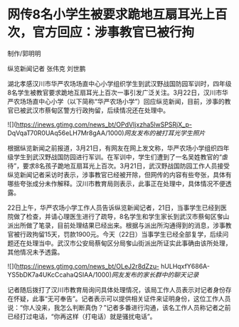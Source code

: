 # 网传8名小学生被要求跪地互扇耳光上百次，官方回应：涉事教官已被行拘

制作/郭明明

纵览新闻记者 张伟克 刘世鹏

湖北孝感汉川市华严农场场直中心小学组织学生到武汉野战国防园军训时，四年级8名学生被教官要求跪地互扇耳光上百次一事引发广泛关注。3月22日，汉川市华严农场场直中心小学（以下简称“华严农场小学”）回应纵览新闻，目前，涉事的教官已被武汉市蔡甸区警方行政拘留，后续情况还在处理中。

![](https://inews.gtimg.com/news_bt/OPdVIjxzha5lwSPSRjX_p-
DqVqaT70R0UAq56eLH7Mr8gAA/1000)_网友发布的被打耳光学生照片_

根据纵览新闻之前报道，3月21日，有网友在网上发文称，华严农场小学组织四年级学生到武汉野战国防园进行军训。在军训中，学生们遭到了一名吴姓教官的“虐待”，要求8名孩子跪地互扇耳光上百次。3月21日，武汉野战国防园工作人员接受纵览新闻记者采访时表示，涉事教官已经被开除，但网传的内容有些夸张，具体有哪些夸张成分未作解释。汉川市教育局则表示，此事正在处理中，具体情况不便透露。

22日上午，华严农场小学工作人员告诉纵览新闻记者，21日，当事学生已经到医院做了检查，并请心理医生进行了疏导，8名学生和学生家长到武汉市蔡甸区奓山派出所做了笔录，目前处理结果已经出来。根据与派出所沟通得到的消息，涉事教官被行政拘留15天，罚款1900元。今天（22日）当事学生已经全部复学，后续问题还在处理当中。武汉市公安局蔡甸区分局奓山街派出所证实此事确由该所处理，其他情况未予透露。

![](https://inews.gtimg.com/news_bt/OLeJ2r8dZzu-
hULHqxfY686A-YS5bDK7a4UKcCcahaQSIAA/1000)_网友发布的家长群中的聊天记录_

记者随后拨打了汉川市教育局询问具体处理情况，该局工作人员表示对记者身份存在怀疑，此事“无可奉告”。记者表示可以提供相关证件来证明身份，这位工作人员说：“你人没来，我怎么判断真伪？”记者多番进行沟通，该名工作人员称记者之前已经打过电话，“你再这样（打电话）就是骚扰电话”。

